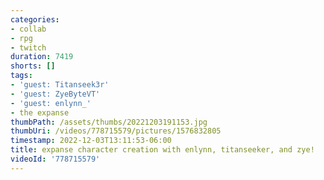```yaml
---
categories:
- collab
- rpg
- twitch
duration: 7419
shorts: []
tags:
- 'guest: Titanseek3r'
- 'guest: ZyeByteVT'
- 'guest: enlynn_'
- the expanse
thumbPath: /assets/thumbs/20221203191153.jpg
thumbUri: /videos/778715579/pictures/1576832805
timestamp: 2022-12-03T13:11:53-06:00
title: expanse character creation with enlynn, titanseeker, and zye!
videoId: '778715579'
---
```

